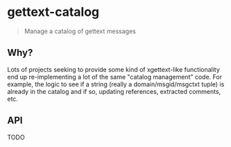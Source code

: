 # gettext-catalog

> Manage a catalog of gettext messages

## Why?

Lots of projects seeking to provide some kind of xgettext-like functionality end up re-implementing a lot of the same
"catalog management" code. For example, the logic to see if a string (really a domain/msgid/msgctxt tuple) is already
in the catalog and if so, updating references, extracted comments, etc.

## API

TODO
